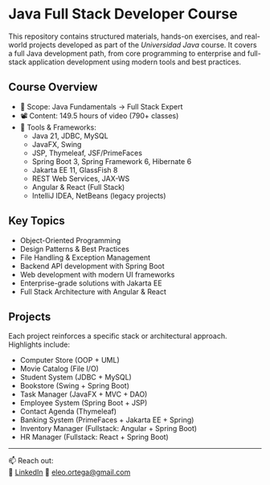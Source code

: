 # Java Full Stack Developer Course

This repository contains structured materials, hands-on exercises, and real-world projects developed as part of the *Universidad Java* course. It covers a full Java development path, from core programming to enterprise and full-stack application development using modern tools and best practices.

## Course Overview

- 🧠 Scope: Java Fundamentals → Full Stack Expert
- 📽️ Content: 149.5 hours of video (790+ classes)
- 🔧 Tools & Frameworks:
  - Java 21, JDBC, MySQL
  - JavaFX, Swing
  - JSP, Thymeleaf, JSF/PrimeFaces
  - Spring Boot 3, Spring Framework 6, Hibernate 6
  - Jakarta EE 11, GlassFish 8
  - REST Web Services, JAX-WS
  - Angular & React (Full Stack)
  - IntelliJ IDEA, NetBeans (legacy projects)

## Key Topics

- Object-Oriented Programming
- Design Patterns & Best Practices
- File Handling & Exception Management
- Backend API development with Spring Boot
- Web development with modern UI frameworks
- Enterprise-grade solutions with Jakarta EE
- Full Stack Architecture with Angular & React

## Projects

Each project reinforces a specific stack or architectural approach. Highlights include:

- Computer Store (OOP + UML)
- Movie Catalog (File I/O)
- Student System (JDBC + MySQL)
- Bookstore (Swing + Spring Boot)
- Task Manager (JavaFX + MVC + DAO)
- Employee System (Spring Boot + JSP)
- Contact Agenda (Thymeleaf)
- Banking System (PrimeFaces + Jakarta EE + Spring)
- Inventory Manager (Fullstack: Angular + Spring Boot)
- HR Manager (Fullstack: React + Spring Boot)

---

📫 Reach out:  
💼 [LinkedIn](https://www.linkedin.com/in/eleonora-ortega/)
📧 eleo.ortega@gmail.com
